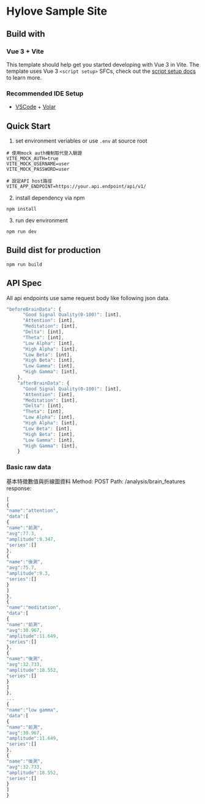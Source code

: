 # Hylove Sample Site

## Build with
### Vue 3 + Vite

This template should help get you started developing with Vue 3 in Vite. The template uses Vue 3 `<script setup>` SFCs, check out the [script setup docs](https://v3.vuejs.org/api/sfc-script-setup.html#sfc-script-setup) to learn more.

### Recommended IDE Setup

- [VSCode](https://code.visualstudio.com/) + [Volar](https://marketplace.visualstudio.com/items?itemName=johnsoncodehk.volar)

## Quick Start
1. set environment veriables or use `.env` at source root
```shell
# 使用mock auth機制取代登入驗證
VITE_MOCK_AUTH=true
VITE_MOCK_USERNAME=user
VITE_MOCK_PASSWORD=user

# 設定API host路徑
VITE_APP_ENDPOINT=https://your.api.endpoint/api/v1/
```
2. install dependency via npm
```shell
npm install
```
3. run dev environment
```shell
npm run dev
```


## Build dist for production
```shell
npm run build
```

## API Spec
All api endpoints use same request body like following json data. 
```javascript
"beforeBrainData": {
      "Good Signal Quality(0-100)": [int], 
      "Attention": [int], 
      "Meditation": [int], 
      "Delta": [int], 
      "Theta": [int], 
      "Low Alpha": [int], 
      "High Alpha": [int], 
      "Low Beta": [int], 
      "High Beta": [int], 
      "Low Gamma": [int], 
      "High Gamma": [int], 
    },
    "afterBrainData": {
      "Good Signal Quality(0-100)": [int], 
      "Attention": [int], 
      "Meditation": [int], 
      "Delta": [int], 
      "Theta": [int], 
      "Low Alpha": [int], 
      "High Alpha": [int], 
      "Low Beta": [int], 
      "High Beta": [int], 
      "Low Gamma": [int], 
      "High Gamma": [int], 
    }
```
### Basic raw data
基本特徵數值與折線圖資料
Method: POST
Path: /analysis/brain_features
response:
```javascript
[
{
"name":"attention",
"data":[
{
"name":"前測",
"avg":77.3,
"amplitude":9.347,
"series":[]
},
{
"name":"後測",
"avg":75.7,
"amplitude":9.3,
"series":[]
}
]
},
{
"name":"meditation",
"data":[
{
"name":"前測",
"avg":30.967,
"amplitude":11.649,
"series":[]
},
{
"name":"後測",
"avg":32.733,
"amplitude":18.552,
"series":[]
}
]
},
...
{
"name":"low gamma",
"data":[
{
"name":"前測",
"avg":30.967,
"amplitude":11.649,
"series":[]
},
{
"name":"後測",
"avg":32.733,
"amplitude":18.552,
"series":[]
}
]
}
```
